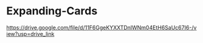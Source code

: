 # Expanding-Cards

https://drive.google.com/file/d/11F6GgeKYXXTDnlWNm04EtH6SaUc67I6-/view?usp=drive_link
#
#
